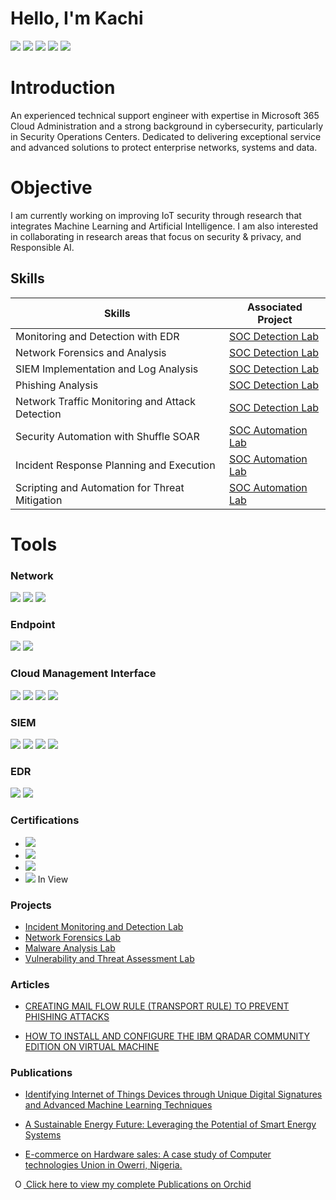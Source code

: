 # Hello, I'm Kachi
<a href="https://linkedin.com/in/kachiokereke/"><img src="https://img.shields.io/badge/-LinkedIn-0072b1?&style=for-the-badge&logo=linkedin&logoColor=white" /></a>  <a href="https://twitter.com/CyberHacck"><img src="https://img.shields.io/badge/-Twitter-1DA1F2?&style=for-the-badge&logo=twitter&logoColor=white" /></a> <a href="https://medium.com/@CyberHacck"><img src="https://img.shields.io/badge/-Medium-12100E?&style=for-the-badge&logo=medium&logoColor=white" /></a>
<a href="https://scholar.google.com/citations?user=VpIEeYwAAAAJ&hl=en&authuser=1"><img src="https://img.shields.io/badge/-Google%20Scholar-4285F4?&style=for-the-badge&logo=google-scholar&logoColor=white" /></a>
<a href="https://www.researchgate.net/profile/Ruth-Okereke"><img src="https://img.shields.io/badge/-ResearchGate-00CCBB?&style=for-the-badge&logo=researchgate&logoColor=white" /></a>


# Introduction 

An experienced technical support engineer with expertise in Microsoft 365 Cloud Administration and a strong background in cybersecurity, particularly in Security Operations Centers. Dedicated to delivering exceptional service and advanced solutions to protect enterprise networks, systems and data.

# Objective

I am currently working on improving IoT security through research that integrates Machine Learning and Artificial Intelligence. I am also interested in collaborating in research areas that focus on security & privacy, and Responsible AI. 

## Skills

| Skills                                       |        Associated Project              |
|---------------------------------------------|----------------------------------------|
| Monitoring and Detection with EDR                | <a href="https://github.com/CyberHaack/Incident-Monitoring-and-Detection-with-EDR">SOC Detection Lab</a>|
| Network Forensics and Analysis                   | <a href="https://github.com/CyberHaack/Network-Forensics-Lab"> SOC Detection Lab</a>|
| SIEM Implementation and Log Analysis	           | <a href="https://github.com/CyberHaack/SIEM-Implementation-and-Log-Analysis">SOC Detection Lab</a>|
| Phishing Analysis                                | <a href="https://github.com/CyberHaack/Phishing-Analysis/tree/main">SOC Detection Lab</a>|
| Network Traffic Monitoring and Attack Detection	 | <a href="https://github.com/CyberHaack/Network-Traffic-Monitoring-and-Attack-Detection">SOC Detection Lab</a>| 
| Security Automation with Shuffle SOAR            | <a href="https://github.com/CyberHaack/Security-Automation-with-Shuffle-SOAR">SOC Automation Lab</a>
| Incident Response Planning and Execution	       | <a href="https://github.com/CyberHaack/Incident-Response-Planning-and-Execution">SOC Automation Lab</a> 
| Scripting and Automation for Threat Mitigation	 | <a href="https://github.com/CyberHaack/Scripting-and-Automation-for-Threat-Mitigation">SOC Automation Lab</a>

# Tools

### Network
<div>
  <img src="https://img.shields.io/badge/-Wireshark-1679A7?&style=for-the-badge&logo=Wireshark&logoColor=white" />
  <img src="https://img.shields.io/badge/-Suricata-EF3B2D?&style=for-the-badge&logo=Suricata&logoColor=white" />
  <img src="https://img.shields.io/badge/-Zeek-777BB4?&style=for-the-badge&logo=Zeek&logoColor=white" />
</div>
  
### Endpoint
 <div>
   <img src="https://img.shields.io/badge/-Microsoft_Defender_for_Endpoint-00A4EF?&style=for-the-badge&logo=Microsoft&logoColor=white" />
   <img src="https://img.shields.io/badge/-Velociraptor-4B275F?&style=for-the-badge&logo=Velociraptor&logoColor=white" />

### Cloud Management Interface
   <img src="https://img.shields.io/badge/-Microsoft%20Azure-0078D4?style=for-the-badge&logo=microsoft-azure&logoColor=white" />
    <img src="https://img.shields.io/badge/-Azure%20Active%20Directory-0089D6?style=for-the-badge&logo=azure-active-directory&logoColor=white" />
   <img src="https://img.shields.io/badge/-Microsoft%20Defender-0078D7?style=for-the-badge&logo=microsoft-defender&logoColor=white" />
   <img src="https://img.shields.io/badge/-Microsoft%20365-747474?style=for-the-badge&logo=microsoft&logoColor=white" />
   
  
 
 </div>

### SIEM
<div>
   <img src="https://img.shields.io/badge/-Microsoft_Sentinel-0078D4?&style=for-the-badge&logo=Microsoft&logoColor=white" />
   <img src="https://img.shields.io/badge/-Splunk-000000?&style=for-the-badge&logo=Splunk&logoColor=white" />
   <img src="https://img.shields.io/badge/-Elastic-005571?&style=for-the-badge&logo=Elastic&logoColor=white" />
   <img src="https://img.shields.io/badge/-QRadar-0a0a0a?&style=for-the-badge&logo=ibm&logoColor=white" /> 
</div>

### EDR
<div>
<img src="https://img.shields.io/badge/-LimaCharlie-00FF41?&style=for-the-badge&logo=limacharlie&logoColor=white" />
<img src="https://img.shields.io/badge/-Wazuh-557C94?&style=for-the-badge&logo=wazuh&logoColor=white" />
</div>

  
### Certifications


 - <img src="https://img.shields.io/badge/-ISC2%20CC-003366?&style=for-the-badge&logo=isc2&logoColor=white" />
 - <img src="https://img.shields.io/badge/-SC--900-002050?style=for-the-badge&logo=microsoft&logoColor=white" /> 
 - <img src="https://img.shields.io/badge/%20ISO%2FIEC%2027001%20Associate-0066CC?&style=for-the-badge&logo=skillfront&logoColor=white" />
 - <img src="https://img.shields.io/badge/-Security%2B-FF0000?&style=for-the-badge&logo=CompTIA&logoColor=white" /> In View


  
### Projects
- <a href="https://github.com/CyberHaack/Incident-Monitoring-and-Detection-with-EDR"> Incident Monitoring and Detection Lab</a>
- <a href="https://github.com/CyberHaack/Network-Forensics-Lab"> Network Forensics Lab</a>
- <a href=""> Malware Analysis Lab</a>
- <a href=""> Vulnerability and Threat Assessment Lab</a>


### Articles

- <a href="https://medium.com/@CyberHacck/how-to-create-transport-rule-mail-flow-rule-in-exchange-online-to-reduce-phishing-attacks-901c161efd05">CREATING MAIL FLOW RULE (TRANSPORT RULE) TO PREVENT PHISHING ATTACKS </a>
 
- <a href="https://medium.com/@CyberHacck/how-to-install-and-configure-the-ibm-qradar-community-edition-on-virtual-machine-f9fcaa167656"> HOW TO INSTALL AND CONFIGURE THE IBM QRADAR COMMUNITY EDITION ON VIRTUAL MACHINE </a>

### Publications

- <a href="https://pathofscience.org/index.php/ps/article/view/3201">Identifying Internet of Things Devices through Unique Digital Signatures and Advanced Machine Learning Techniques</a>
 
- <a href="http://dx.doi.org/10.22178/pos.106-6">A Sustainable Energy Future: Leveraging the Potential of Smart Energy Systems </a>

- <a href="https://doi.org/10.30574/wjarr.2024.23.2.2332">E-commerce on Hardware sales: A case study of Computer technologies Union in Owerri, Nigeria. </a>

 <a
    id="cy-effective-orcid-url"
    class="bold"
     href="https://orcid.org/0009-0002-8780-0678"
     target="orcid.widget"
     rel="me noopener noreferrer"
     style="vertical-align: top">
     <img
        src="https://orcid.org/sites/default/files/images/orcid_16x16.png"
        style="width: 1em; margin-inline-start: 0.5em"
        alt="ORCID iD icon"/>
     Click here to view my complete Publications on Orchid
    </a>
